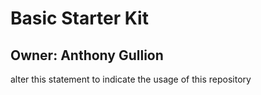 # Basic Starter Kit

## Owner: Anthony Gullion

alter this statement to indicate the usage of this repository

